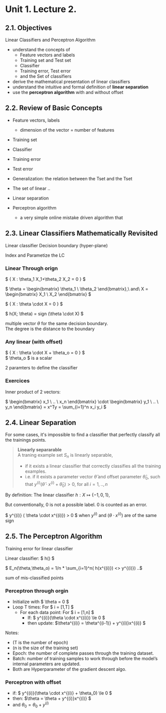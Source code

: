 # Unit 1. Lecture 2.


## 2.1. Objectives

Linear Classifiers and Perceptron Algorithm

* understand the concepts of
  * Feature vectors and labels
  * Training set and Test set
  * Classifier
  * Training error, Test error
  * and the Set of classifiers
* derive the mathematical presentation of linear classifiers
* understand the intuitive and formal definition of **linear separation**
* use the **perceptron algorithm** with and without offset

## 2.2. Review of Basic Concepts

* Feature vectors, labels
  * dimension of the vector = number of features
* Training set
* Classifier
* Training error
* Test error
* Generalization: the relation between the Tset and the Tset 

* The set of linear ..
* Linear separation
* Perceptron algorithm
  * a very simple online mistake driven algorithm that


## 2.3. Linear Classifiers Mathematically Revisited

Linear classifier
Decision boundary (hyper-plane)

Index and Parametize the LC

### Linear Through orign

$ \{ X : \theta_1 X_1+\theta_2 X_2 = 0 \}  $

$ \theta = \begin{bmatrix} \theta_1 \\ \theta_2 \end{bmatrix},\ and\ X = \begin{bmatrix} X_1 \\ X_2 \end{bmatrix} $

$ \{ X : \theta \cdot X = 0 \}  $

$ h(X; \theta) = sign (\theta \cdot X) $

multiple vector $\theta$ for the same decision boundary.  
The degree is the distance to the boundary

### Any linear (with offset)

$ \{ X : \theta \cdot X + \theta_o = 0 \}  $  
$ \theta_o $ is a scalar

2 paramters to define the classifier


### Exercices

Inner product of 2 vectors:

$
\begin{bmatrix} x_1 \\ .. \\ x_n \end{bmatrix} \cdot \begin{bmatrix} y_1 \\ .. \\ y_n \end{bmatrix} = x^Ty = \sum_{i=1}^n x_i y_i 
$

## 2.4. Linear Separation

For some cases, it's impossible to find a classifier that perfectly classify all the trainings points.

> **Linearly separarable**  
> A traning example set $S_n$ is linearly separable,
> * if it exists a linear classifier that correctly classifies all the training examples.
> * i.e. if it exists a parameter vector $\hat\theta$ and offset parameter $\hat\theta_0$, such that $y^{(i)} ( \hat\theta \cdot x^{(i)} + \hat\theta_0) >0$, for all $i = 1,..,n$


By definition: The linear classifier $h : X \mapsto \{ -1,0,1\}$, 

But conventionally, 0 is not a possible label. 0 is counted as an error.

$ y^{(i)} ( \theta \cdot x^{(i)}) > 0 $ when $y^{(i)}$ and $( \theta \cdot x^{(i)})$ are of the same sign  
  

  
## 2.5. The Perceptron Algorithm

Training error for linear classifier

Linear classifier: $ h() $ 

$ E_n(\theta,\theta_o) = 1/n * \sum_{i=1}^n( h(x^{(i)}) <> y^{(i)}) ..$

sum of mis-classified points

### Perceptron through orgin

* Initialize with $ \theta = 0 $
* Loop T times: For $ i = [1,T] $ 
  * For each data point: For $ i = [1,n] $ 
    * If: $ y^{(i)}(\theta \cdot x^{(i)}) \le 0 $
    * then update: $\theta^{(i)} = \theta^{(i-1)} + y^{(i)}x^{(i)} $ 

Notes:
* (T is the number of epoch)  
* (n is the size of the training set)
* Epoch: the number of complete passes through the training dataset.
* Batch: number of training samples to work through before the model’s internal parameters are updated.
* Both are Hyperparameter of the gradient descent algo.

### Perceptron with offset  

* if: $ y^{(i)}(\theta \cdot x^{(i)} + \theta_0) \le 0 $ 
* then: $\theta = \theta + y^{(i)}x^{(i)} $
* and $\theta_0 = \theta_0 + y^{(i)}$
